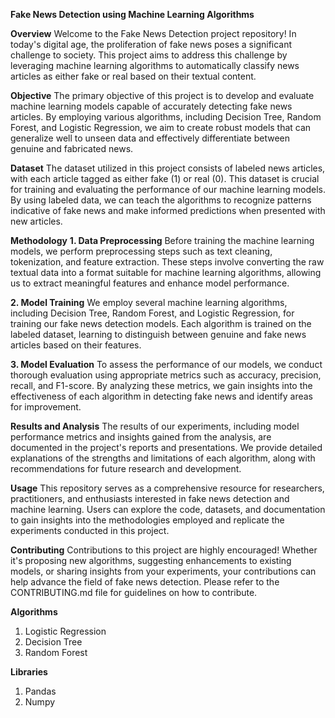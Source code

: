 **Fake News Detection using Machine Learning Algorithms**

**Overview**
Welcome to the Fake News Detection project repository! In today's digital age, the proliferation of fake news poses a significant challenge to society. This project aims to address this challenge by leveraging machine learning algorithms to automatically classify news articles as either fake or real based on their textual content.

**Objective**
The primary objective of this project is to develop and evaluate machine learning models capable of accurately detecting fake news articles. By employing various algorithms, including Decision Tree, Random Forest, and Logistic Regression, we aim to create robust models that can generalize well to unseen data and effectively differentiate between genuine and fabricated news.

**Dataset**
The dataset utilized in this project consists of labeled news articles, with each article tagged as either fake (1) or real (0). This dataset is crucial for training and evaluating the performance of our machine learning models. By using labeled data, we can teach the algorithms to recognize patterns indicative of fake news and make informed predictions when presented with new articles.

**Methodology**
**1. Data Preprocessing**
Before training the machine learning models, we perform preprocessing steps such as text cleaning, tokenization, and feature extraction. These steps involve converting the raw textual data into a format suitable for machine learning algorithms, allowing us to extract meaningful features and enhance model performance.

**2. Model Training**
We employ several machine learning algorithms, including Decision Tree, Random Forest, and Logistic Regression, for training our fake news detection models. Each algorithm is trained on the labeled dataset, learning to distinguish between genuine and fake news articles based on their features.

**3. Model Evaluation**
To assess the performance of our models, we conduct thorough evaluation using appropriate metrics such as accuracy, precision, recall, and F1-score. By analyzing these metrics, we gain insights into the effectiveness of each algorithm in detecting fake news and identify areas for improvement.

**Results and Analysis**
The results of our experiments, including model performance metrics and insights gained from the analysis, are documented in the project's reports and presentations. We provide detailed explanations of the strengths and limitations of each algorithm, along with recommendations for future research and development.

**Usage**
This repository serves as a comprehensive resource for researchers, practitioners, and enthusiasts interested in fake news detection and machine learning. Users can explore the code, datasets, and documentation to gain insights into the methodologies employed and replicate the experiments conducted in this project.

**Contributing**
Contributions to this project are highly encouraged! Whether it's proposing new algorithms, suggesting enhancements to existing models, or sharing insights from your experiments, your contributions can help advance the field of fake news detection. Please refer to the CONTRIBUTING.md file for guidelines on how to contribute.

**Algorithms**
1. Logistic Regression
2. Decision Tree
3. Random Forest

**Libraries**
1. Pandas
2. Numpy
